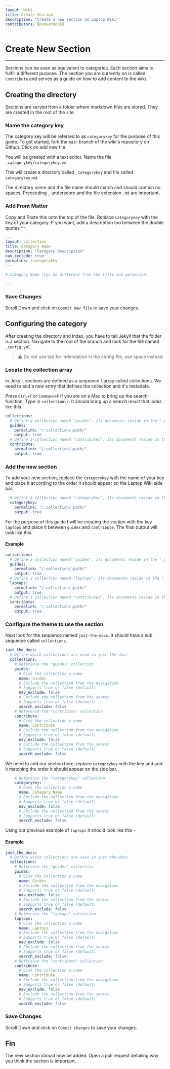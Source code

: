 ```yaml
---
layout: wiki
title: Create Section
description: "Create a new section on Laptop Wiki"
contributors: [nonkerdoob]
---
```


# Create New Section

---

Sections can be seen as equivalent to categories. Each section aims to fulfill a different purpose. The section you are currently on is called ``Contribute`` and serves as a guide on how to add content to the wiki.

## Creating the directory

Sections are served from a folder where markdown files are stored. They are created in the root of the site. 

### Name the category key

The category key will be referred to as ``categorykey`` for the purpose of this guide. To get started, fork the ``main`` branch of the wiki's repository on Github. Click on add new file.

You will be greeted with a text editor. Name the file ``_categorykey/categorykey.md``. 

This will create a directory called ``_categorykey`` and file called ``categorykey.md``.

The directory name and the file name should match and should contain no spaces. Preceeding ``_`` underscore and the file extension ``.md`` are important.

### Add Front Matter

Copy and Paste this onto the top of the file. Replace ``categorykey`` with the key of your category. If you want, add a description too between the double quotes ``""``.

```yaml
---
layout: collection
title: Category Name
description: "Category Description"
nav_exclude: true
permalink: /categorykey
---

# Category Name (Can be different from the title and permalink)

---
```

### Save Changes

Scroll Down and click on ``Commit new file`` to save your changes.

## Configuring the category

After creating the directory and index, you have to tell Jekyll that the folder is a section. Navigate to the root of the branch and look for the file named ``_config.yml``.

> &#9888; Do not use tab for indendation in the config file, use space instead.

### Locate the collection array

In Jekyll, sections are defined as a sequence / array called collections. We need to add a new entry that defines the collection and it's metadata. 

Press ``Ctrl+F`` or ``Command+F`` if you are on a Mac to bring up the search function. Type in ``collections:``. It should bring up a search result that looks like this.

```yaml
collections:
  # Define a collection named "guides", its documents reside in the "_guides" directory
  guides:
    permalink: "/:collection/:path/"
    output: true
  # Define a collection named "contributes", its documents reside in the "_contribute" directory
  contribute:
    permalink: "/:collection/:path/"
    output: true
```

### Add the new section

To add your new section, replace the ``categorykey`` with the name of your key and place it according to the order it should appear on the Laptop Wiki side bar.

```yaml
  # Define a collection named "categorykey", its documents reside in the "_categorykey" directory
  categorykey:
    permalink: "/:collection/:path/"
    output: true
```

For the purpose of this guide I will be creating the section with the key ``laptops`` and place it between ``guides`` and ``contribute``. The final output will look like this.

#### Example
```yaml
collections:
  # Define a collection named "guides", its documents reside in the "_guides" directory
  guides:
    permalink: "/:collection/:path/"
    output: true
  # Define a collection named "laptops", its documents reside in the "_laptops" directory
  laptops:
    permalink: "/:collection/:path/"
    output: true
  # Define a collection named "contributes", its documents reside in the "_contribute" directory
  contribute:
    permalink: "/:collection/:path/"
    output: true
```

### Configure the theme to use the section

Next look for the sequence named ``just-the-docs``. It should have a sub sequence called ``collections``.

```yaml
just_the_docs:
  # Define which collections are used in just-the-docs
  collections:
    # Reference the "guides" collection
    guides:
      # Give the collection a name
      name: Guides
      # Exclude the collection from the navigation
      # Supports true or false (default)
      nav_exclude: false
      # Exclude the collection from the search
      # Supports true or false (default)
      search_exclude: false
    # Reference the "contribute" collection
    contribute:
      # Give the collection a name
      name: Contribute
      # Exclude the collection from the navigation
      # Supports true or false (default)
      nav_exclude: false
      # Exclude the collection from the search
      # Supports true or false (default)
      search_exclude: false
```

We need to add our section here, replace ``categorykey`` with the key and add it matching the order it should appear on the side bar.

```yaml
    # Reference the "categorykey" collection
    categorykey:
      # Give the collection a name
      name: Category Name
      # Exclude the collection from the navigation
      # Supports true or false (default)
      nav_exclude: false
      # Exclude the collection from the search
      # Supports true or false (default)
      search_exclude: false
```

Using our previous example of ``laptops`` it should look like this -

#### Example
```yaml
just_the_docs:
  # Define which collections are used in just-the-docs
  collections:
    # Reference the "guides" collection
    guides:
      # Give the collection a name
      name: Guides
      # Exclude the collection from the navigation
      # Supports true or false (default)
      nav_exclude: false
      # Exclude the collection from the search
      # Supports true or false (default)
      search_exclude: false
    # Reference the "laptops" collection
    laptops:
      # Give the collection a name
      name: Laptops
      # Exclude the collection from the navigation
      # Supports true or false (default)
      nav_exclude: false
      # Exclude the collection from the search
      # Supports true or false (default)
      search_exclude: false
    # Reference the "contribute" collection
    contribute:
      # Give the collection a name
      name: Contribute
      # Exclude the collection from the navigation
      # Supports true or false (default)
      nav_exclude: false
      # Exclude the collection from the search
      # Supports true or false (default)
      search_exclude: false
```
### Save Changes

Scroll Down and click on ``Commit changes`` to save your changes.


## Fin
The new section should now be added. Open a pull request detailing why you think the section is important.
